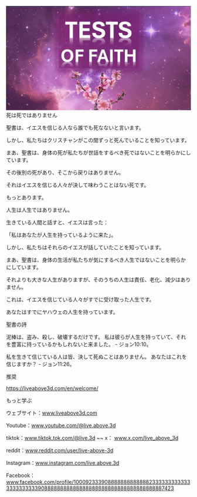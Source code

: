 ![Video cover image](../cover.jpeg)
死は死ではありません

聖書は、イエスを信じる人なら誰でも死なないと言います。

しかし、私たちはクリスチャンがこの間ずっと死んでいることを知っています。

まあ、聖書は、身体の死が私たちが世話をするべき死ではないことを明らかにしています。

その後別の死があり、そこから戻りはありません。

それはイエスを信じる人々が決して味わうことはない死です。

もっとあります。

人生は人生ではありません。

生きている人間と話すと、イエスは言った：

「私はあなたが人生を持っているように来た」。

しかし、私たちはそれらのイエスが話していたことを知っています。

まあ、聖書は、身体の生活が私たちが気にするべき人生ではないことを明らかにしています。

それよりも大きな人生がありますが、そのうちの人生は責任、老化、減少はありません。

これは、イエスを信じている人々がすでに受け取った人生です。

あなたはすでにヤハウェの人生を持っています。


聖書の詩

泥棒は、盗み、殺し、破壊するだけです。 私は彼らが人生を持っていて、それを豊富に持っているかもしれないと来ました。 - ジョン10:10。

私を生きて信じている人は皆、決して死ぬことはありません。 あなたはこれを信じますか？ - ジョン11:26。


推奨

https://liveabove3d.com/en/welcome/


もっと学ぶ

ウェブサイト：www.liveabove3d.com

Youtube：www.youtube.com/@live.above.3d

tiktok：www.tiktok.tok.com/@live.3d ~~ x： www.x.com/live_above_3d

reddit：www.reddit.com/user/live-above-3d

Instagram：www.instagram.com/live.above.3d

Facebook：www.facebook.com/profile/100092333908888888888888233333333333333333333339088888888888888888888888888888888888887423
